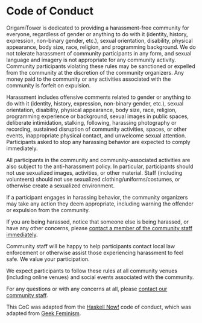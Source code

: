Code of Conduct
===============

OrigamiTower is dedicated to providing a harassment-free community for everyone,
regardless of gender or anything to do with it (identity, history, expression,
non-binary gender, etc.), sexual orientation, disability, physical appearance,
body size, race, religion, and programming background. We do not tolerate
harassment of community participants in any form, and sexual language and
imagery is not appropriate for any community activity. Community participants
violating these rules may be sanctioned or expelled from the community at the
discretion of the community organizers. Any money paid to the community or any
activities associated with the community is forfeit on expulsion.

Harassment includes offensive comments related to gender or anything to do with
it (identity, history, expression, non-binary gender, etc.), sexual
orientation, disability, physical appearance, body size, race, religion,
programming experience or background, sexual images in public spaces,
deliberate intimidation, stalking, following, harassing photography or
recording, sustained disruption of community activities, spaces, or other
events, inappropriate physical contact, and unwelcome sexual
attention. Participants asked to stop any harassing behavior are expected to
comply immediately.

All participants in the community and community-associated activities are also
subject to the anti-harassment policy. In particular, participants should not
use sexualized images, activities, or other material. Staff (including
volunteers) should not use sexualized clothing/uniforms/costumes, or otherwise
create a sexualized environment.

If a participant engages in harassing behavior, the community organizers may
take any action they deem appropriate, including warning the offender or
expulsion from the community.

If you are being harassed, notice that someone else is being harassed, or have
any other concerns, please [contact a member of the community staff
immediately](staff.md).

Community staff will be happy to help participants contact local law enforcement
or otherwise assist those experiencing harassment to feel safe. We value your
participation.

We expect participants to follow these rules at all community venues (including
online venues) and social events associated with the community.

For any questions or with any concerns at all, please
[contact our community staff](staff.md).

This CoC was adapted from the
[Haskell Now!](http://www.haskellnow.org/wiki/CodeOfConduct) code of conduct,
which was adapted from
[Geek Feminism](http://geekfeminism.wikia.com/wiki/Event_Guidelines).
